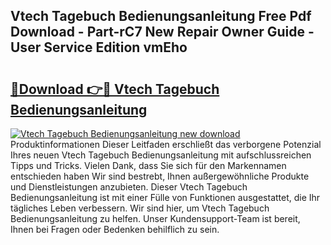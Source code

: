 ## Vtech Tagebuch Bedienungsanleitung Free Pdf Download - Part-rC7 New Repair Owner Guide - User Service Edition vmEho

# <h2><a href="http://df4mso.blite.top/?on=Vtech+Tagebuch+Bedienungsanleitung">🔗Download 👉🔴 Vtech Tagebuch Bedienungsanleitung</a></h2>

[![Vtech Tagebuch Bedienungsanleitung new download](https://i.imgur.com/lujVjoI.png)](http://df4mso.blite.top/?on=Vtech+Tagebuch+Bedienungsanleitung)
Produktinformationen Dieser Leitfaden erschließt das verborgene Potenzial Ihres neuen Vtech Tagebuch Bedienungsanleitung mit aufschlussreichen Tipps und Tricks. Vielen Dank, dass Sie sich für den Markennamen entschieden haben Wir sind bestrebt, Ihnen außergewöhnliche Produkte und Dienstleistungen anzubieten. Dieser Vtech Tagebuch Bedienungsanleitung ist mit einer Fülle von Funktionen ausgestattet, die Ihr tägliches Leben verbessern. Wir sind hier, um Vtech Tagebuch Bedienungsanleitung zu helfen. Unser Kundensupport-Team ist bereit, Ihnen bei Fragen oder Bedenken behilflich zu sein.
